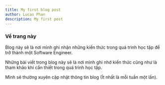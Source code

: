 ```yaml
---
title: My first blog post
author: Lucas Phan
description: My first post
---
```


### Về trang này

Blog này sẽ là nơi mình ghi nhận những kiến thức trong quá trình học tập để trở thành một Software Engineer.

Những bài viết trong blog này sẽ là nơi mình ghi nhớ kiến thức cũng như là tham khảo khi cần thiết trong quá trình học tập.

Mình sẽ thường xuyên cập nhật thông tin blog (Ít nhất là mỗi tuần một lần).
